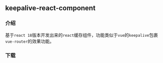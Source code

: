 ## keepalive-react-component

### 介绍

基于`react 18`版本开发出来的`react`缓存组件，功能类似于`vue`的`keepalive`包裹`vue-router`的效果功能。

### 下载

```